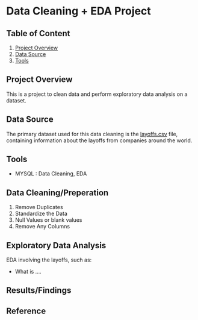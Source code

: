 # Data Cleaning + EDA Project
## Table of Content
1. [Project Overview](#project-overview)
2. [Data Source](#data-source)
3. [Tools](#tools)
   
## Project Overview 
This is a project to clean data and perform exploratory data analysis on a dataset.

## Data Source 
The primary dataset used for this data cleaning is the [layoffs.csv](https://github.com/AlexTheAnalyst/MySQL-YouTube-Series/blob/main/layoffs.csv) file, containing information about the layoffs from companies around the world. 

## Tools
- MYSQL : Data Cleaning, EDA

## Data Cleaning/Preperation 
 1. Remove Duplicates 
 2. Standardize the Data
 3. Null Values or blank values
 4. Remove Any Columns

## Exploratory Data Analysis 
EDA involving the layoffs, such as:
- What is ....

## Results/Findings


## Reference
  
